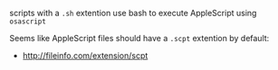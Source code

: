 
scripts with a `.sh` extention use bash to execute AppleScript using `osascript`

Seems like AppleScript files should have a `.scpt` extention by default:

- http://fileinfo.com/extension/scpt

